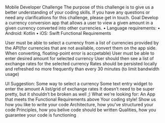 Mobile Developer Challenge
The purpose of this challenge is to give us a better understanding of your coding skills. If you have any questions or need any clarifications for this challenge, please get in touch.
Goal
Develop a currency conversion app that allows a user to view a given amount in a given currency converted into other currencies.
• Language requirements:
• Android: Kotlin
• iOS: Swift
Functional Requirements

User must be able to select a currency from a list of currencies provided by the API(for currencies that are not available, convert them on the app side. When converting, floating-point error is accpetable)
User must be able to enter desired amount for selected currency
User should then see a list of exchange rates for the selected currency
Rates should be persisted locally and refreshed no more frequently than every 30 minutes (to limit bandwidth usage)


UI Suggestion:
Some way to select a currency
Some text entry widget to enter the amount
A list/grid of exchange rates
It doesn’t need to be super pretty, but it shouldn’t be broken as well ;)
What we're looking for:
An App that meets the Functional Requirements above
Your coding style! Show us how you like to write your code
Architecture, how you've structured your code
Principles, how you belive code should be written
Qualities, how you guarantee your code is functioning